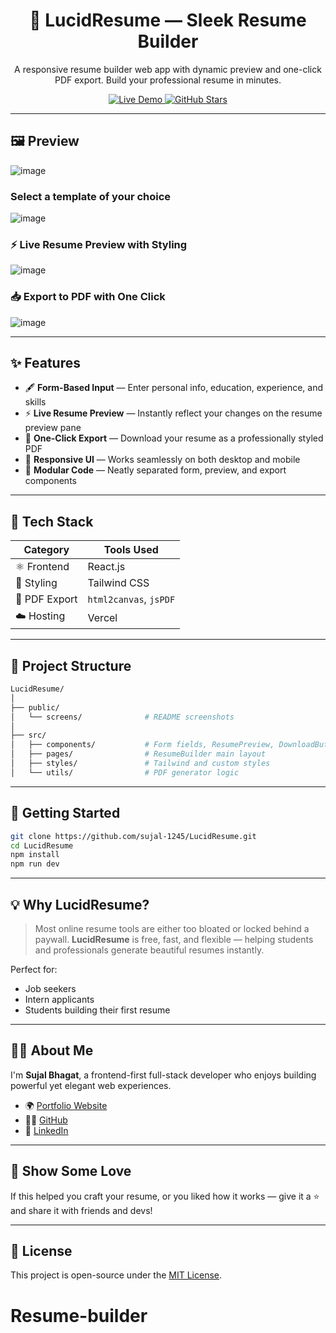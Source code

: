 <h1 align="center">📄 LucidResume — Sleek Resume Builder</h1>
<p align="center">
  A responsive resume builder web app with dynamic preview and one-click PDF export. Build your professional resume in minutes.
</p>

<p align="center">
  <a href="https://lucid-resume.vercel.app" target="_blank">
    <img src="https://img.shields.io/badge/Live-Demo-00b894?style=for-the-badge&logo=vercel&logoColor=white" alt="Live Demo" />
  </a>
  <a href="https://github.com/sujal-1245/LucidResume" target="_blank">
    <img src="https://img.shields.io/github/stars/sujal-1245/LucidResume?style=for-the-badge&logo=github" alt="GitHub Stars" />
  </a>
</p>

---

## 🖼️ Preview

![image](https://github.com/user-attachments/assets/8d286cd0-e813-41d1-a5d7-4b7311383b42)

### Select a template of your choice

![image](https://github.com/user-attachments/assets/2b490bcf-4004-42a9-9378-edfcb806fd24)


### ⚡ Live Resume Preview with Styling

![image](https://github.com/user-attachments/assets/b0148841-48f0-4bfb-a701-9491af02f28f)


### 📥 Export to PDF with One Click

![image](https://github.com/user-attachments/assets/e8178f5e-d347-4ebb-b85c-1ddfdf686b86)


---

## ✨ Features

* 🖋️ **Form-Based Input** — Enter personal info, education, experience, and skills
* ⚡ **Live Resume Preview** — Instantly reflect your changes on the resume preview pane
* 🧾 **One-Click Export** — Download your resume as a professionally styled PDF
* 🎨 **Responsive UI** — Works seamlessly on both desktop and mobile
* 🧩 **Modular Code** — Neatly separated form, preview, and export components

---

## 🧱 Tech Stack

| Category      | Tools Used             |
| ------------- | ---------------------- |
| ⚛️ Frontend   | React.js               |
| 🎨 Styling    | Tailwind CSS           |
| 📄 PDF Export | `html2canvas`, `jsPDF` |
| ☁️ Hosting    | Vercel                 |

---

## 📁 Project Structure

```bash
LucidResume/
│
├── public/
│   └── screens/              # README screenshots
│
├── src/
│   ├── components/           # Form fields, ResumePreview, DownloadButton
│   ├── pages/                # ResumeBuilder main layout
│   ├── styles/               # Tailwind and custom styles
│   └── utils/                # PDF generator logic
```

---

## 🚀 Getting Started

```bash
git clone https://github.com/sujal-1245/LucidResume.git
cd LucidResume
npm install
npm run dev
```

---

## 💡 Why LucidResume?

> Most online resume tools are either too bloated or locked behind a paywall.
> **LucidResume** is free, fast, and flexible — helping students and professionals generate beautiful resumes instantly.

Perfect for:

* Job seekers
* Intern applicants
* Students building their first resume

---

## 🙋‍♂️ About Me

I'm **Sujal Bhagat**, a frontend-first full-stack developer who enjoys building powerful yet elegant web experiences.

* 🌍 [Portfolio Website](https://sujal-bhagat.vercel.app)
* 🧑‍💻 [GitHub](https://github.com/sujal-1245)
* 💼 [LinkedIn](https://linkedin.com/in/sujal-bhagat-sdb1245)

---

## 🫶 Show Some Love

If this helped you craft your resume, or you liked how it works — give it a ⭐️ and share it with friends and devs!

---

## 📜 License

This project is open-source under the [MIT License](LICENSE).
# Resume-builder
